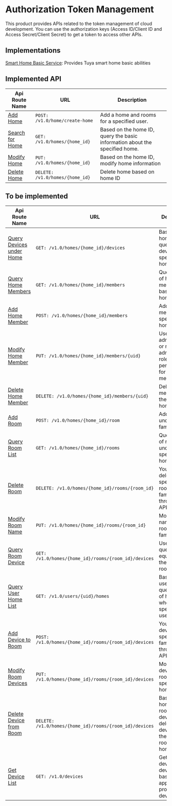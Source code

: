 # Authorization Token Management

This product provides APIs related to the token management of cloud development. You can use the authorization keys (Access ID/Client ID and Access Secret/Client Secret) to get a token to access other APIs.

## Implementations

[Smart Home Basic Service](https://developer.tuya.com/en/docs/cloud/smart-home-basic-service?id=Kconis1yii4be): Provides Tuya smart home basic abilities

## Implemented API

| Api Route Name | URL | Description |
| -------------- | --- | ----------- |
| [Add Home](https://developer.tuya.com/en/docs/cloud/b3014bea96?id=Kawfjdqri4xgi) | `POST: /v1.0/home/create-home` | Add a home and rooms for a specified user.
| [Search for Home](https://developer.tuya.com/en/docs/cloud/0dbe66fef6?id=Kawfjdzu0dava) | `GET: /v1.0/homes/{home_id}` | Based on the home ID, query the basic information about the specified home. |
| [Modify Home](https://developer.tuya.com/en/docs/cloud/334c5cfcdb?id=Kawfje8vm4n40) | `PUT: /v1.0/homes/{home_id}` | Based on the home ID, modify home information |
| [Delete Home](https://developer.tuya.com/en/docs/cloud/6889fd21cf?id=Kawfjei1b8ci4) | `DELETE: /v1.0/homes/{home_id}` | Delete home based on home ID |

## To be implemented

| Api Route Name | URL | Description |
| -------------- | --- | ----------- |
| [Query Devices under Home](https://developer.tuya.com/en/docs/cloud/d7ee73aadb?id=Kawfjer0wkt2a) | `GET: /v1.0/homes/{home_id}/devices` | Based on the home ID, query a list of devices in the specified home. |
| [Query Home Members](https://developer.tuya.com/en/docs/cloud/9e1fa96cca?id=Kawfjf04nr6dd) | `GET: /v1.0/homes/{home_id}/members` | Query the list of home members based on the home ID. |
| [Add Home Member](https://developer.tuya.com/en/docs/cloud/83bc26c9d3?id=Kawfjf96h07rc) | `POST: /v1.0/homes/{home_id}/members` | Add members to a specified home. |
| [Modify Home Member](https://developer.tuya.com/en/docs/cloud/9a1353697a?id=Kawfjfigqx7va) | `PUT: /v1.0/homes/{home_id}/members/{uid}` | Used to set administrator or non-administrative role permissions for family members. |
| [Delete Home Member](https://developer.tuya.com/en/docs/cloud/cd4ca9d9af?id=Kawfjfrashst0) | `DELETE: /v1.0/homes/{home_id}/members/{uid}` | Delete a member of the specified home. |
| [Add Room](https://developer.tuya.com/en/docs/cloud/42590b6dcc?id=Kawfjg0brs1zl) | `POST: /v1.0/homes/{home_id}/room` | Add a room under the family. |
| [Query Room List](https://developer.tuya.com/en/docs/cloud/5a2fe10caa?id=Kawfjg9hodgdw) | `GET: /v1.0/homes/{home_id}/rooms` | Query the list of rooms under a specified home. |
| [Delete Room](https://developer.tuya.com/en/docs/cloud/cf7a22a637?id=Kawfjgin5zae3) | `DELETE: /v1.0/homes/{home_id}/rooms/{room_id}` | You can delete the specified room in the family through this API. |
| [Modify Room Name](https://developer.tuya.com/en/docs/cloud/04635dba27?id=Kawfjgribi8tq) | `PUT: /v1.0/homes/{home_id}/rooms/{room_id}` | Modify the name of a room in the family. |
| [Query Room Device](https://developer.tuya.com/en/docs/cloud/23ecef19df?id=Kawfjh0l67rd9) | `GET: /v1.0/homes/{home_id}/rooms/{room_id}/devices` | Used to query the equipment in the family room. |
| [Query User Home List](https://developer.tuya.com/en/docs/cloud/f5dd40ed14?id=Kawfjh9hpov1n) | `GET: /v1.0/users/{uid}/homes` | Based on the user ID, query the list of homes where the specified user belongs. |
| [Add Device to Room](https://developer.tuya.com/en/docs/cloud/580cf6d356?id=Kawfjhifn3l0x) | `POST: /v1.0/homes/{home_id}/rooms/{room_id}/devices` | You can add devices in the specified family room through this API. |
| [Modify Room Devices](https://developer.tuya.com/en/docs/cloud/ecdaced5c6?id=Kawfjhri0bzhd) | `PUT: /v1.0/homes/{home_id}/rooms/{room_id}/devices` | Modify the devices in a room under a specified home. |
| [Delete Device from Room](https://developer.tuya.com/en/docs/cloud/d3e25dfd74?id=Kawfji0jh3voy) | `DELETE: /v1.0/homes/{home_id}/rooms/{room_id}/devices` | Based on the home ID, room ID, and device IDs, delete devices from the specified room in a home. |
| [Get Device List](https://developer.tuya.com/en/docs/cloud/7ccd629a6c?id=Kconjb15xpvd3) | `GET: /v1.0/devices` | Get a list of devices and device status based on the application, product, or device ID. |
